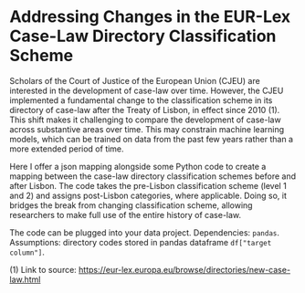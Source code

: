 # Addressing Changes in the EUR-Lex Case-Law Directory Classification Scheme

Scholars of the Court of Justice of the European Union (CJEU) are interested in the development of case-law over time. However, the CJEU implemented a fundamental change to the classification scheme in its directory of case-law after the Treaty of Lisbon, in effect since 2010 (1). This shift makes it challenging to compare the development of case-law across substantive areas over time. This may constrain machine learning models, which can be trained on data from the past few years rather than a more extended period of time.

Here I offer a json mapping alongside some Python code to create a mapping between the case-law directory classification schemes before and after Lisbon. The code takes the pre-Lisbon classification scheme (level 1 and 2) and assigns post-Lisbon categories, where applicable. Doing so, it bridges the break from changing classification scheme, allowing researchers to make full use of the entire history of case-law. 

The code can be plugged into your data project. Dependencies: `pandas`. Assumptions: directory codes stored in pandas dataframe `df["target column"]`.

(1) Link to source: https://eur-lex.europa.eu/browse/directories/new-case-law.html

